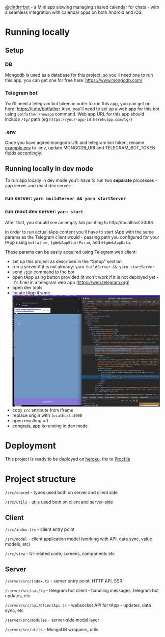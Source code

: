 [@clndrrrbot](https://t.me/clndrrrbot) - a Mini app alowing managing shared calendar for chats - with a seamless integration with calendar apps on both Android and iOS.

# Running locally

## Setup
### DB
Mongodb is used as a database for this project, so you'll need one to run this app, you can get one for free here: https://www.mongodb.com/
### Telegram bot
You'll need a telegram bot token in order to run this app, you can get on here: https://t.me/botfather
Also, you'll need to set up a web app for this bot using `botfather` `/newapp` command. Web app URL for this app should include `/tg/` path (eg `https://your-app-id.herokuapp.com/tg/`)

### .env
Once you have aqired mongodb URI and telegram bot token, rename [example.env](example.env) to .env, update MONGODB_URI and TELEGRAM_BOT_TOKEN fields accordingly.

## Running locally in dev mode
To run app locally in dev mode you'll have to run two **separate** processes - app server and react dev server:

### run server: ```yarn buildServer && yarn startServer```
### run react dev server: ```yarn start```

After that, you should see an empty tab pointing to http://localhost:3000/.

In order to run actual tApp content you'll have to start tApp with the same params as the Telegram client would - passing path you configured for your tApp using `botfather`, `tgWebAppStartParam`, and `#tgWebAppData`.

These params can be easily acquired using Telegram web client: 
- set up this project as described in the "Setup" section
- run a server if it is not already: `yarn buildServer && yarn startServer`
- send `/pin` command to the bot
- open tApp using button provided (it won't work if it is not deployed yet - it's fine) in a telegram web app (https://web.telegram.org)
- open dev tools
- locate tApp iframe ![image](./tAppDevTools.png)
- copy `src` attribute from iframe
- replace origin with `localhost:3000`
- open resulting url
- congrats, app is running in dev mode

# Deployment
This project is ready to be deployed on [heroku](https://heroku.com/), thx to [Procfile](./Procfile)

# Project structure
`/src/shared` - types used both on server and client side

`/src/utils` - utils used both on client and server-side

## Client
`/src/index.tsx` - client entry point

`/src/model` - client application model (working with API, data sync, value models, etc)

`/src/view` - UI-related code, screens, components etc

## Server
`/server/src/index.ts` - server entry point, HTTP API, SSR

`/server/src/api/tg` - telegram bot client - handling messages, telegram bot updates, etc

`/server/src/api/ClientApi.ts` - websocket API for tApp - updates, data sync, etc

`/server/src/modules` - server-side model layer

`/server/src/utils` - MongoDB wrappers, utils